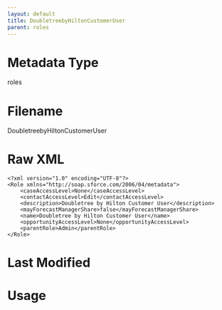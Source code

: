 ```yaml
---
layout: default
title: DoubletreebyHiltonCustomerUser
parent: roles
---
```

# Metadata Type
roles


# Filename 
DoubletreebyHiltonCustomerUser


# Raw XML
```
<?xml version="1.0" encoding="UTF-8"?>
<Role xmlns="http://soap.sforce.com/2006/04/metadata">
    <caseAccessLevel>None</caseAccessLevel>
    <contactAccessLevel>Edit</contactAccessLevel>
    <description>Doubletree by Hilton Customer User</description>
    <mayForecastManagerShare>false</mayForecastManagerShare>
    <name>Doubletree by Hilton Customer User</name>
    <opportunityAccessLevel>None</opportunityAccessLevel>
    <parentRole>Admin</parentRole>
</Role>
```


# Last Modified


# Usage
